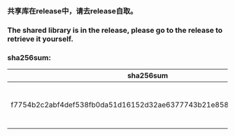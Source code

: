 ### 共享库在release中，请去release自取。
### The shared library is in the release, please go to the release to retrieve it yourself.

### sha256sum:
| sha256sum | FileName |
| - | - |
| f7754b2c2abf4def538fb0da51d16152d32ae6377743b21e858ac337a3bbc2b8 | opencv-4.5.1-linux-x64-world.zip |

